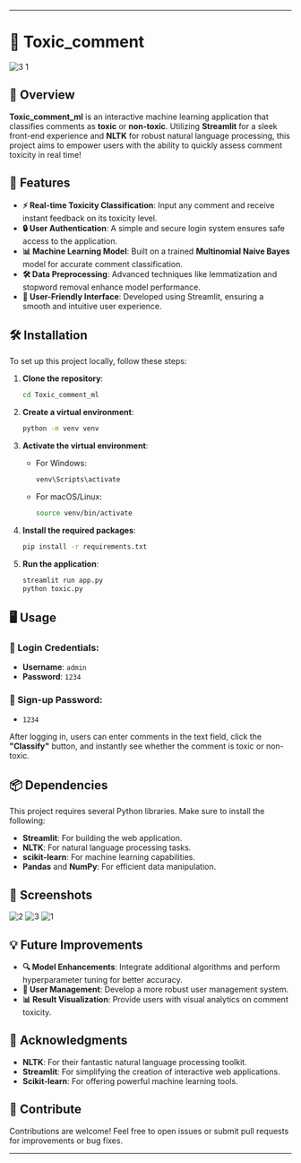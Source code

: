 
---

# 🌟 Toxic_comment
![3 1](https://github.com/user-attachments/assets/f2ecc0d4-83a6-4108-834c-5bd7db9b8fa5)

## 📖 Overview
**Toxic_comment_ml** is an interactive machine learning application that classifies comments as **toxic** or **non-toxic**. Utilizing **Streamlit** for a sleek front-end experience and **NLTK** for robust natural language processing, this project aims to empower users with the ability to quickly assess comment toxicity in real time!

## 🚀 Features
- **⚡ Real-time Toxicity Classification**: Input any comment and receive instant feedback on its toxicity level.
- **🔒 User Authentication**: A simple and secure login system ensures safe access to the application.
- **📊 Machine Learning Model**: Built on a trained **Multinomial Naive Bayes** model for accurate comment classification.
- **🛠️ Data Preprocessing**: Advanced techniques like lemmatization and stopword removal enhance model performance.
- **🌈 User-Friendly Interface**: Developed using Streamlit, ensuring a smooth and intuitive user experience.

## 🛠️ Installation
To set up this project locally, follow these steps:

1. **Clone the repository**:
    ```bash
    cd Toxic_comment_ml
    ```

2. **Create a virtual environment**:
    ```bash
    python -m venv venv
    ```

3. **Activate the virtual environment**:
    - For Windows:
      ```bash
      venv\Scripts\activate
      ```
    - For macOS/Linux:
      ```bash
      source venv/bin/activate
      ```

4. **Install the required packages**:
    ```bash
    pip install -r requirements.txt
    ```

5. **Run the application**:
    ```bash
    streamlit run app.py
    python toxic.py
    ```

## 🖥️ Usage
### 🔑 Login Credentials:
- **Username**: `admin`
- **Password**: `1234`
  
### 📝 Sign-up Password: 
- `1234`

After logging in, users can enter comments in the text field, click the **"Classify"** button, and instantly see whether the comment is toxic or non-toxic.

## 📦 Dependencies
This project requires several Python libraries. Make sure to install the following:
- **Streamlit**: For building the web application.
- **NLTK**: For natural language processing tasks.
- **scikit-learn**: For machine learning capabilities.
- **Pandas** and **NumPy**: For efficient data manipulation.

## 📸 Screenshots
![2](https://github.com/user-attachments/assets/75a91428-e9da-42b9-86ba-f9050dc20f5e)
![3](https://github.com/user-attachments/assets/73a9063d-1af3-438f-806e-beecba603b89)
![1](https://github.com/user-attachments/assets/93fa3687-9cbb-405d-a4ff-c42f4f61d35a)

## 💡 Future Improvements
- **🔍 Model Enhancements**: Integrate additional algorithms and perform hyperparameter tuning for better accuracy.
- **👤 User Management**: Develop a more robust user management system.
- **📊 Result Visualization**: Provide users with visual analytics on comment toxicity.

## 🙏 Acknowledgments
- **NLTK**: For their fantastic natural language processing toolkit.
- **Streamlit**: For simplifying the creation of interactive web applications.
- **Scikit-learn**: For offering powerful machine learning tools.

## 🎉 Contribute
Contributions are welcome! Feel free to open issues or submit pull requests for improvements or bug fixes.

---
